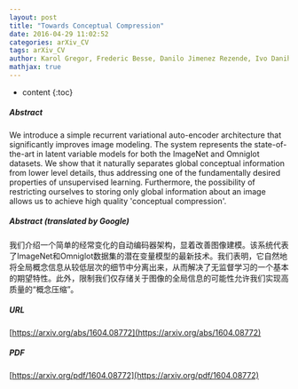 ```yaml
---
layout: post
title: "Towards Conceptual Compression"
date: 2016-04-29 11:02:52
categories: arXiv_CV
tags: arXiv_CV
author: Karol Gregor, Frederic Besse, Danilo Jimenez Rezende, Ivo Danihelka, Daan Wierstra
mathjax: true
---
```


* content
{:toc}

##### Abstract
We introduce a simple recurrent variational auto-encoder architecture that significantly improves image modeling. The system represents the state-of-the-art in latent variable models for both the ImageNet and Omniglot datasets. We show that it naturally separates global conceptual information from lower level details, thus addressing one of the fundamentally desired properties of unsupervised learning. Furthermore, the possibility of restricting ourselves to storing only global information about an image allows us to achieve high quality 'conceptual compression'.

##### Abstract (translated by Google)
我们介绍一个简单的经常变化的自动编码器架构，显着改善图像建模。该系统代表了ImageNet和Omniglot数据集的潜在变量模型的最新技术。我们表明，它自然地将全局概念信息从较低层次的细节中分离出来，从而解决了无监督学习的一个基本的期望特性。此外，限制我们仅存储关于图像的全局信息的可能性允许我们实现高质量的“概念压缩”。

##### URL
[https://arxiv.org/abs/1604.08772](https://arxiv.org/abs/1604.08772)

##### PDF
[https://arxiv.org/pdf/1604.08772](https://arxiv.org/pdf/1604.08772)

